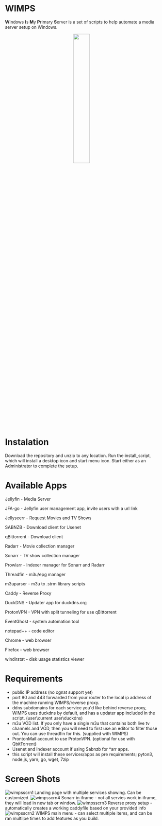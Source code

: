 # WIMPS
**W**indows **I**s **M**y **P**rimary **S**erver is a set of scripts to help automate a media server setup on Windows.
<p align="center" width="100%">
    <img width="33%" src="https://user-images.githubusercontent.com/65569846/216909375-0d47e743-c085-40ae-8edb-b9608f4ffbb2.png">


# Instalation
Download the repository and unzip to any location. Run the install_script, which will install a desktop icon and start menu icon. Start either as an Administrator to complete the setup.

# Available Apps
<p>Jellyfin - Media Server</p>
<p>JFA-go - Jellyfin user management app, invite users with a url link</p>
<p>Jellyseerr - Request Movies and TV Shows</p>
<p>SABNZB - Download client for Usenet</p>
<p>qBittorrent - Download client</p>
<p>Radarr - Movie collection manager</p>
<p>Sonarr - TV show collection manager</p>
<p>Prowlarr - Indexer manager for Sonarr and Radarr</p>
<p>Threadfin - m3u/epg manager</p>
<p>m3uparser - m3u to .strm library scripts</p>
<p>Caddy - Reverse Proxy</p>
<p>DuckDNS - Updater app for duckdns.org</p>
<p>ProtonVPN - VPN with split tunneling for use qBittorrent</p>
<p>EventGhost - system automation tool</p>
<p>notepad++ - code editor</p>
<p>Chrome - web browser</p>
<p>Firefox - web browser</p>
<p>windirstat - disk usage statistics viewer</p>


# Requirements
- public IP address (no cgnat support yet)
- port 80 and 443 forwarded from your router to the local ip address of the machine running WIMPS/reverse proxy.
- ddns subdomains for each service you'd like behind reverse proxy, WIMPS uses duckdns by default, and has a updater app included in the script. (user\current user\duckdns)
- m3u VOD list. If you only have a single m3u that contains both live tv channels and VOD, then you will need to first use an editor to filter those out. You can use threadfin for this. (supplied with WIMPS)
- ProntonMail account to use ProtonVPN. (optional for use with QbitTorrent)
- Usenet and Indexer account if using Sabnzb for *arr apps.
- this script will install these services/apps as pre requirements; pyton3, node.js, yarn, go, wget, 7zip

# Screen Shots
![wimpsscrn1](https://github.com/Xaque8787/WIMPS/assets/65569846/56a5660e-eac4-45ef-bd72-39cfc06a989f)
Landing page with multiple services showing. Can be customized.
![wimpsscrn4](https://github.com/Xaque8787/WIMPS/assets/65569846/03722a31-1fc5-43e3-8078-2f07f8920889)
Sonarr in iframe - not all servies work in iframe, they will load in new tab or window.
![wimpsscrn3](https://github.com/Xaque8787/WIMPS/assets/65569846/fd5c661e-b187-4fe9-a1b8-6129e643cfc7)
Reverse proxy setup - automatically creates a working caddyfile based on your provided info
![wimpsscrn2](https://github.com/Xaque8787/WIMPS/assets/65569846/34ea2c89-75e6-4c40-b230-c01dcb4f8c8c)
WIMPS main menu - can select multiple items, and can be ran multilpe times to add features as you build.
